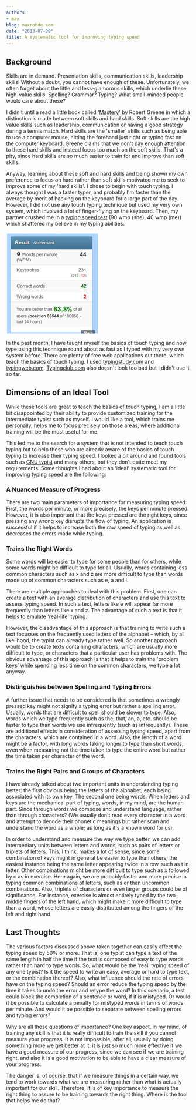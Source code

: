 ```yaml
---
authors:
- max
blog: maxrohde.com
date: "2013-07-28"
title: A systematic tool for improving typing speed
---
```


## Background

Skills are in demand. Presentation skills, communication skills, leadership skills! Without a doubt, you cannot have enough of these. Unfortunately, we often forget about the little and less-glamorous skills, which underlie these high-value skills. Spelling? Grammar? Typing? What small-minded people would care about these?

I didn't until a read a little book called '[Mastery](<http://en.wikipedia.org/wiki/Mastery_(book)>)' by Robert Greene in which a distinction is made between soft skills and hard skills. Soft skills are the high value skills such as leadership, communication or having a good strategy during a tennis match. Hard skills are the 'smaller' skills such as being able to use a computer mouse, hitting the forehand just right or typing fast on the computer keyboard. Greene claims that we don't pay enough attention to these hard skills and instead focus too much on the soft skills. That's a pity, since hard skills are so much easier to train for and improve than soft skills.

Anyway, learning about these soft and hard skills and being shown my own preference to focus on hard rather than soft skills motivated me to seek to improve some of my 'hard skills'. I chose to begin with touch typing. I always thought I was a faster typer, and probably I'm faster than the average by merit of hacking on the keyboard for a large part of the day. However, I did not use any touch typing technique but used my very own system, which involved a lot of finger-flying on the keyboard. Then, my partner crushed me in a [typing speed test](http://10fastfingers.com/) (90 wmp (she), 40 wmp (me)) which shattered my believe in my typing abilities.

![](images/072813_0045_asystematic1.png)

In the past month, I have taught myself the basics of touch typing and now type using this technique round about as fast as I typed with my very own system before. There are plenty of free web applications out there, which teach the basics of touch typing. I used [typingstudy.com](http://www.typingstudy.com/) and [typingweb.com](http://www.typingweb.com/). [Typingclub.com](http://typingclub.com/typing-qwerty-en.html) also doesn't look too bad but I didn't use it so far.

## Dimensions of an Ideal Tool

While these tools are great to teach the basics of touch typing, I am a little bit disappointed by their ability to provide customized training for the intermediate typist such as myself. I would like a tool, which trains me personally, helps me to focus precisely on those areas, where additional training will be the most useful for me.

This led me to the search for a system that is not intended to teach touch typing but to help those who are already aware of the basics of touch typing to increase their typing speed. I looked a bit around and found tools such as [GNU typist](http://www.gnu.org/software/gtypist/) and many others, but they don't quite meet my requirements. Some thoughts I had about an 'ideal' systematic tool for improving typing speed are the following:

### A Nuanced Measure of Progress

There are two main parameters of importance for measuring typing speed. First, the words per minute, or more precisely, the keys per minute pressed. However, it is also important that the keys pressed are the right keys, since pressing any wrong key disrupts the flow of typing. An application is successful if it helps to increase both the raw speed of typing as well as decreases the errors made while typing.

### Trains the Right Words

Some words will be easier to type for some people than for others, while some words might be difficult to type for all. Usually, words containing less common characters such as x and z are more difficult to type than words made up of common characters such as e, a and i.

There are multiple approaches to deal with this problem. First, one can create a text with an average distribution of characters and use this text to assess typing speed. In such a text, letters like e will appear far more frequently than letters like x and z. The advantage of such a text is that it helps to emulate 'real-life' typing.

However, the disadvantage of this approach is that training to write such a text focusses on the frequently used letters of the alphabet – which, by all likelihood, the typist can already type rather well. So another approach would be to create texts containing characters, which are usually more difficult to type, or characters that a particular user has problems with. The obvious advantage of this approach is that it helps to train the 'problem keys' while spending less time on the common characters, we type a lot anyway.

### Distinguishes between Spelling and Typing Errors

A further issue that needs to be considered is that sometimes a wrongly pressed key might not signify a typing error but rather a spelling error. Usually, words that are difficult to spell should be slower to type. Also, words which we type frequently such as the, that, an, a, etc. should be faster to type than words we use infrequently (such as infrequently). These are additional effects in consideration of assessing typing speed, apart from the characters, which are contained in a word. Also, the length of a word might be a factor, with long words taking longer to type than short words, even when measuring not the time taken to type the entire word but rather the time taken per character of the word.

### Trains the Right Pairs and Groups of Characters

I have already talked about two important units in understanding typing better: the first obvious being the letters of the alphabet, each being associated with its own key. The second one being words. When letters and keys are the mechanical part of typing, words, in my mind, are the human part. Since through words we compose and understand language, rather than through characters? (We usually don't read every character in a word and attempt to decode their phonetic meanings but rather scan and understand the word as a whole; as long as it's a known word for us).

In order to understand and measure the way we type better, we can add intermediary units between letters and words, such as pairs of letters or triplets of letters. This, I think, makes a lot of sense, since some combination of keys might in general be easier to type than others; the easiest instance being the same letter appearing twice in a row, such as t in letter. Other combinations might be more difficult to type such as x followed by c as in exercise. Here again, we are probably faster and more precise in typing common combinations of letters, such as er than uncommon combinations. Also, triplets of characters or even larger groups could be of significance. For instance, exercise is almost entirely typed by the two middle fingers of the left hand, which might make it more difficult to type than a word, whose letters are easily distributed among the fingers of the left and right hand.

## Last Thoughts

The various factors discussed above taken together can easily affect the typing speed by 50% or more. That is, one typist can type a text of the same length in half the time if the text is composed of easy to type words rather than hard to type words. So, what would be the 'real' typing speed of any one typist? Is it the speed to write an easy, average or hard to type text, or the combination thereof? Also, what influence should the rate of errors have on the typing speed? Should an error reduce the typing speed by the time it takes to undo the error and retype the word? In this scenario, a test could block the completion of a sentence or word, if it is mistyped. Or would it be possible to calculate a penalty for mistyped words in terms of words per minute. And would it be possible to separate between spelling errors and typing errors?

Why are all these questions of importance? One key aspect, in my mind, of training any skill is that it is really difficult to train the skill if you cannot measure your progress. It is not impossible, after all, usually by doing something more we get better at it; it is just so much more effective if we have a good measure of our progress, since we can see if we are training right, and also it is a good motivation to be able to have a clear measure of your progress.

The danger is, of course, that if we measure things in a certain way, we tend to work towards what we are measuring rather than what is actually important for our skill. Therefore, it is of key importance to measure the right thing to assure to be training towards the right thing. Where is the tool that helps me do that?
